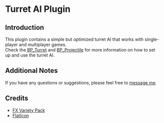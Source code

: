 # Turret AI Plugin

## Introduction
This plugin contains a simple but optimized turret AI that works with single-player and multiplayer games.  
Check the [BP_Turret](https://github.com/DanialKama/TurretAI/blob/main/Content/Blueprints/BP_Turret.uasset) and [BP_Projectile](https://github.com/DanialKama/TurretAI/blob/main/Content/Blueprints/BP_Projectile.uasset) for more information on how to set up and use the turret AI.

## Additional Notes
<!--- You can access the demo and pictures of the project [here](TODO).  -->
If you have any questions or suggestions, please feel free to [message me](https://github.com/DanialKama#-connect-with-me).

## Credits
- [FX Variety Pack](https://www.unrealengine.com/marketplace/en-US/product/a36bac8b05004e999dd4b1d332501f49)
- [FlatIcon](https://www.flaticon.com/)
